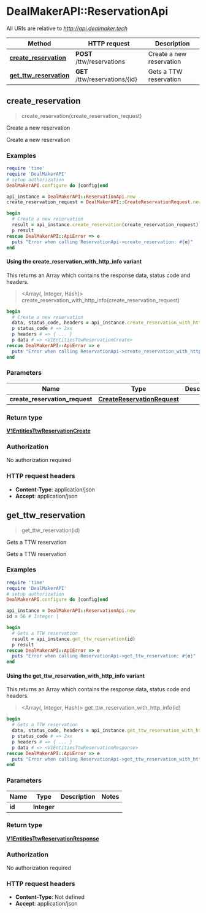 # DealMakerAPI::ReservationApi

All URIs are relative to *http://api.dealmaker.tech*

| Method | HTTP request | Description |
| ------ | ------------ | ----------- |
| [**create_reservation**](ReservationApi.md#create_reservation) | **POST** /ttw/reservations | Create a new reservation |
| [**get_ttw_reservation**](ReservationApi.md#get_ttw_reservation) | **GET** /ttw/reservations/{id} | Gets a TTW reservation |


## create_reservation

> <V1EntitiesTtwReservationCreate> create_reservation(create_reservation_request)

Create a new reservation

Create a new reservation

### Examples

```ruby
require 'time'
require 'DealMakerAPI'
# setup authorization
DealMakerAPI.configure do |config|end

api_instance = DealMakerAPI::ReservationApi.new
create_reservation_request = DealMakerAPI::CreateReservationRequest.new({campaign_id: 37, email: 'email_example'}) # CreateReservationRequest | 

begin
  # Create a new reservation
  result = api_instance.create_reservation(create_reservation_request)
  p result
rescue DealMakerAPI::ApiError => e
  puts "Error when calling ReservationApi->create_reservation: #{e}"
end
```

#### Using the create_reservation_with_http_info variant

This returns an Array which contains the response data, status code and headers.

> <Array(<V1EntitiesTtwReservationCreate>, Integer, Hash)> create_reservation_with_http_info(create_reservation_request)

```ruby
begin
  # Create a new reservation
  data, status_code, headers = api_instance.create_reservation_with_http_info(create_reservation_request)
  p status_code # => 2xx
  p headers # => { ... }
  p data # => <V1EntitiesTtwReservationCreate>
rescue DealMakerAPI::ApiError => e
  puts "Error when calling ReservationApi->create_reservation_with_http_info: #{e}"
end
```

### Parameters

| Name | Type | Description | Notes |
| ---- | ---- | ----------- | ----- |
| **create_reservation_request** | [**CreateReservationRequest**](CreateReservationRequest.md) |  |  |

### Return type

[**V1EntitiesTtwReservationCreate**](V1EntitiesTtwReservationCreate.md)

### Authorization

No authorization required

### HTTP request headers

- **Content-Type**: application/json
- **Accept**: application/json


## get_ttw_reservation

> <V1EntitiesTtwReservationResponse> get_ttw_reservation(id)

Gets a TTW reservation

Gets a TTW reservation

### Examples

```ruby
require 'time'
require 'DealMakerAPI'
# setup authorization
DealMakerAPI.configure do |config|end

api_instance = DealMakerAPI::ReservationApi.new
id = 56 # Integer | 

begin
  # Gets a TTW reservation
  result = api_instance.get_ttw_reservation(id)
  p result
rescue DealMakerAPI::ApiError => e
  puts "Error when calling ReservationApi->get_ttw_reservation: #{e}"
end
```

#### Using the get_ttw_reservation_with_http_info variant

This returns an Array which contains the response data, status code and headers.

> <Array(<V1EntitiesTtwReservationResponse>, Integer, Hash)> get_ttw_reservation_with_http_info(id)

```ruby
begin
  # Gets a TTW reservation
  data, status_code, headers = api_instance.get_ttw_reservation_with_http_info(id)
  p status_code # => 2xx
  p headers # => { ... }
  p data # => <V1EntitiesTtwReservationResponse>
rescue DealMakerAPI::ApiError => e
  puts "Error when calling ReservationApi->get_ttw_reservation_with_http_info: #{e}"
end
```

### Parameters

| Name | Type | Description | Notes |
| ---- | ---- | ----------- | ----- |
| **id** | **Integer** |  |  |

### Return type

[**V1EntitiesTtwReservationResponse**](V1EntitiesTtwReservationResponse.md)

### Authorization

No authorization required

### HTTP request headers

- **Content-Type**: Not defined
- **Accept**: application/json

